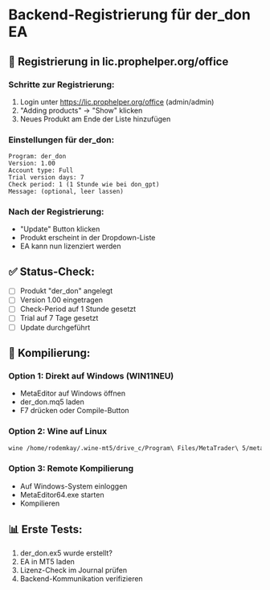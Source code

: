 # Backend-Registrierung für der_don EA

## 📝 Registrierung in lic.prophelper.org/office

### Schritte zur Registrierung:
1. Login unter https://lic.prophelper.org/office (admin/admin)
2. "Adding products" → "Show" klicken
3. Neues Produkt am Ende der Liste hinzufügen

### Einstellungen für der_don:
```
Program: der_don
Version: 1.00
Account type: Full
Trial version days: 7
Check period: 1 (1 Stunde wie bei don_gpt)
Message: (optional, leer lassen)
```

### Nach der Registrierung:
- "Update" Button klicken
- Produkt erscheint in der Dropdown-Liste
- EA kann nun lizenziert werden

## ✅ Status-Check:
- [ ] Produkt "der_don" angelegt
- [ ] Version 1.00 eingetragen
- [ ] Check-Period auf 1 Stunde gesetzt
- [ ] Trial auf 7 Tage gesetzt
- [ ] Update durchgeführt

## 🔧 Kompilierung:

### Option 1: Direkt auf Windows (WIN11NEU)
- MetaEditor auf Windows öffnen
- der_don.mq5 laden
- F7 drücken oder Compile-Button

### Option 2: Wine auf Linux
```bash
wine /home/rodemkay/.wine-mt5/drive_c/Program\ Files/MetaTrader\ 5/metaeditor64.exe /compile:der_don.mq5
```

### Option 3: Remote Kompilierung
- Auf Windows-System einloggen
- MetaEditor64.exe starten
- Kompilieren

## 📊 Erste Tests:
1. der_don.ex5 wurde erstellt?
2. EA in MT5 laden
3. Lizenz-Check im Journal prüfen
4. Backend-Kommunikation verifizieren